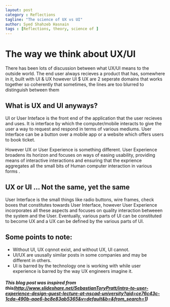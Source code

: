 ```yaml
---
layout: post
category : Reflections
tagline: "The science of UX vs UI"
author: Syed Shahzeb Hasnain
tags : [Reflections, theory, science of ]
---
```

# The way we think about UX/UI 
There has been lots of discussion between what UX/UI means to the outside world. The end user always recieves a product that has, somewhere in it, built with UI & UX however UI $ UX are 2 seperate domains that works together so coherently that sometimes, the lines are too blurred to distinguish between them
## What is UX and UI anyways?
UI or User Inteface is the front end of the application that the user recieves and uses. It is interface by which the computer/mobile interacts to give the user a way to request and respond in terms of various mediums. User Interface can be a button over a mobile app or a website which offers users to book ticket.

However UX or User Experience is something different. User Experience broadens its horizon and focuses on ways of easing usability, providing means of interactive interactions and ensuring that the exprience aggregates all the small bits of Human computer interaction in various forms .

## UX or UI ... Not the same, yet the same
User Interface is the small things like radio buttons, wire frames, check boxes that constitutes towards User Interface, however User Experience incorporates all these aspects and focuses on quality interaction betweeen the system and the User. Eventually, various parts of UI can be constituted to become UX and a UX can be defined by the various parts of UI. 

## Some points to note:
- Without UI, UX cqnnot exist, and without UX, UI cannot.
- UI/UX are ususally similar posts in some companies and may be different in others.
- UI is barred by the technology one is working with while user experience is barred by the way UX engineers imagine it.


##### This blog post was inspired from this(http://www.slideshare.net/SebastianToryPratt/intro-to-user-experience-design-guest-lecture-at-nscad-university?qid=ce76c43c-1cda-490b-aae6-bc8e83ab5365&v=default&b=&from_search=1)